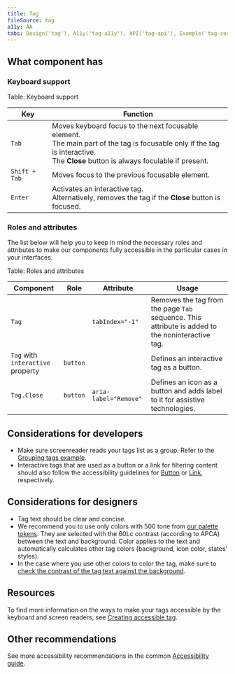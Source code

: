 ```yaml
---
title: Tag
fileSource: tag
a11y: AA
tabs: Design('tag'), A11y('tag-a11y'), API('tag-api'), Example('tag-code'), Changelog('tag-changelog')
---
```


## What component has

### Keyboard support

Table: Keyboard support

| Key           | Function                                                                          |
| ------------- | --------------------------------------------------------------------------------- |
| `Tab`         | Moves keyboard focus to the next focusable element. <br>The main part of the tag is focusable only if the tag is interactive. <br>The **Close** button is always foculable if present.          |
| <nobr>`Shift + Tab`</nobr> | Moves focus to the previous focusable element.                                    |
| `Enter`       | Activates an interactive tag. <br>Alternatively, removes the tag if the **Close** button is focused. |

### Roles and attributes

The list below will help you to keep in mind the necessary roles and attributes to make our components fully accessible in the particular cases in your interfaces.

Table: Roles and attributes

| Component | Role | Attribute         | Usage           |
| ------------------- | ------ | ----------------- | -------------------------------------------------------------------------------------------------------- | 
|`Tag`  |  |`tabIndex="-1"` | Removes the tag from the page `Tab` sequence. This attribute is added to the noninteractive tag. |
|`Tag` with `interactive` property | `button` |       | Defines an interaсtive tag as a button.  |
| `Tag.Close` | `button` | `aria-label="Remove"` | Defines an icon as a button and adds label to it for assistive technologies. |

## Considerations for developers

- Make sure screenreader reads your tags list as a group. Refer to the [Grouping tags example](./tag-code.md#grouping-tags).
- Interactive tags that are used as a button or a link for filtering content should also follow the accessibility guidelines for [Button](/components/button/button-a11y) or [Link](/components/link/link-a11y), respectively.

## Considerations for designers

- Tag text should be clear and concise.
- We recommend you to use only colors with 500 tone from [our palette tokens](/style/design-tokens/design-tokens#base-tokens-palette). They are selected with the 60Lc contrast (according to APCA) between the text and background. Color applies to the text and automatically calculates other tag colors (background, icon color, states' styles).
- In the case where you use other colors to color the tag, make sure to [check the contrast of the tag text against the background](/core-principles/a11y/a11y-design#color_and_contrast).

## Resources

To find more information on the ways to make your tags accessible by the keyboard and screen readers, see [Creating accessible tag](https://a11y-guidelines.orange.com/en/web/components-examples/tags/).

## Other recommendations

See more accessibility recommendations in the common [Accessibility guide](/core-principles/a11y/a11y#contrast).
